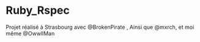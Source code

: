 # Ruby_Rspec


Projet réalisé à Strasbourg avec @BrokenPirate , Ainsi que @mxrch, et moi même @OwwllMan 
